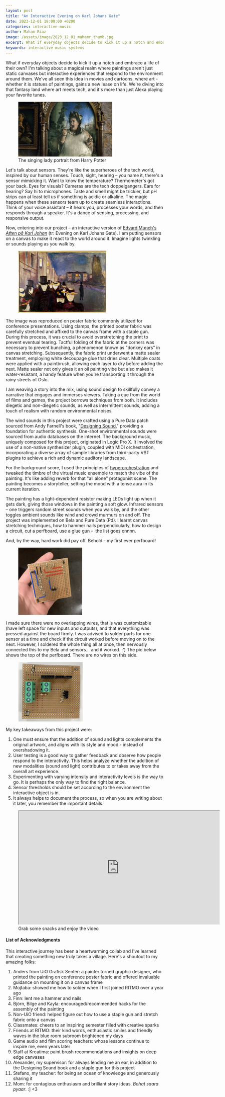 ```yaml
---
layout: post
title: "An Interactive Evening on Karl Johans Gate"
date: 2023-12-01 18:00:00 +0200
categories: interactive-music
author: Maham Riaz
image: /assets/image/2023_12_01_mahamr_thumb.jpg
excerpt: What if everyday objects decide to kick it up a notch and embrace a life of their own?
keywords: interactive music systems
---
```


What if everyday objects decide to kick it up a notch and embrace a life of their own? I'm talking about a magical realm where paintings aren't just static canvases but interactive experiences that respond to the environment around them. We've all seen this idea in movies and cartoons, where art - whether it is statues of paintings, gains a new lease on life. We're diving into that fantasy land where art meets tech, and it's more than just Alexa playing your favorite tunes.

<figure style="float: none">
   <img src="/assets/image/2023_12_01_mahamr_hp.jpg" width="300" height="174" />
   <figcaption>The singing lady portrait from Harry Potter</figcaption>
</figure>

Let's talk about sensors. They're like the superheroes of the tech world, inspired by our human senses. Touch, sight, hearing – you name it, there's a sensor mimicking it. Want to know the temperature? Thermometer's got your back. Eyes for visuals? Cameras are the tech doppelgangers. Ears for hearing? Say hi to microphones. Taste and smell might be trickier, but pH strips can at least tell us if something is acidic or alkaline. The magic happens when these sensors team up to create seamless interactions. Think of your voice assistant – it hears you, processes your words, and then responds through a speaker. It's a dance of sensing, processing, and responsive output.

Now, entering into our project – an interactive version of <a href="https://www.artchive.com/artwork/evening-on-karl-johan-1892-by-edvard-munch/">Edvard Munch's <em>Aften på Karl Johan</em></a> (tr: Evening on Karl Johans Gate). I am putting sensors on a canvas to make it react to the world around it. Imagine lights twinkling or sounds playing as you walk by.

<figure style="float: none">
   <img src="/assets/image/2023_12_01_mahamr_default.jpg" alt="" width="281" height="197" />
</figure>

The image was reproduced on poster fabric commonly utilized for conference presentations. Using clamps, the printed poster fabric was carefully stretched and affixed to the canvas frame with a staple gun. During this process, it was crucial to avoid overstretching the print to prevent eventual tearing. Tactful folding of the fabric at the corners was necessary to prevent bunching, a phenomenon known as "donkey ears" in canvas stretching. Subsequently, the fabric print underwent a matte sealer treatment, employing white decoupage glue that dries clear. Multiple coats were applied with a paintbrush, allowing each layer to dry before adding the next. Matte sealer not only gives it an oil painting vibe but also makes it water-resistant, a handy feature when you're transporting it through the rainy streets of Oslo.

I am weaving a story into the mix, using sound design to skillfully convey a narrative that engages and immerses viewers. Taking a cue from the world of films and games, the project borrows techniques from both. It includes diegetic and non-diegetic sounds, as well as intermittent sounds, adding a touch of realism with random environmental noises.

The wind sounds in this project were crafted using a Pure Data patch sourced from Andy Farnell's book, "<a href="https://mitpress.mit.edu/9780262014410/designing-sound/">Designing Sound</a>," providing a foundation for authentic synthesis. One-shot environmental sounds were sourced from audio databases on the internet. The background music, uniquely composed for this project, originated in Logic Pro X. It involved the use of a non-native synthesizer plugin, coupled with MIDI orchestration, incorporating a diverse array of sample libraries from third-party VST plugins to achieve a rich and dynamic auditory landscape.

For the background score, I used the principles of <a href="https://link.springer.com/chapter/10.1057/978-1-137-51680-0_5">hyperorchestration</a> and tweaked the timbre of the virtual music ensemble to match the vibe of the painting. It's like adding reverb for that "all alone" protagonist scene. The painting becomes a storyteller, setting the mood with a tense aura in its current iteration.

The painting has a light-dependent resistor making LEDs light up when it gets dark, giving those windows in the painting a soft glow. Infrared sensors – one triggers random street sounds when you walk by, and the other toggles ambient sounds like wind and crowd murmurs on and off. The project was implemented on Bela and Pure Data (Pd). I learnt canvas stretching techniques, how to hammer nails perpendicularly, how to design a circuit, cut a perfboard, use a glue gun -&nbsp; the list goes onnnn.

And, by the way, hard work did pay off. Behold - my first ever perfboard!

<figure style="float: none">
   <img src="/assets/image/2023_12_01_mahamr_download.jpg" alt="" width="204" height="214" />
</figure>

I made sure there were no overlapping wires, that is was customizable (have left space for new inputs and outputs), and that everything was pressed against the board firmly. I was advised to solder parts for one sensor at a time and check if the circuit worked before moving on to the next. However, I soldered the whole thing all at once, then nervously connected this to my Bela and sensors... and it worked. :') The pic below shows the top of the perfboard. There are no wires on this side.

<figure style="float: none">
   <img src="/assets/image/2023_12_01_mahamr_picture.png" alt="" width="206" height="189" />
</figure>

My key takeaways from this project were:
1. One must ensure that the addition of sound and lights complements the original artwork, and aligns with its style and mood - instead of overshadowing it.
2. User testing is a good way to gather feedback and observe how people respond to the interactivity. This helps analyze whether the addition of new modalities (sound and light) contributes to or takes away from the overall art experience.
3. Experimenting with varying intensity and interactivity levels is the way to go. It is perhaps the only way to find the right balance.
4. Sensor thresholds should be set according to the environment the interactive object is in.
5. It always helps to document the process, so when you are writing about it later, you remember the important details.</div>

<figure style="float: none">
  <iframe height=360 width=640 src="https://drive.google.com/file/d/1uTKOImIg3yammocK1b7zguyYGEWqvGDt/preview"></iframe>
  <figcaption>Grab some snacks and enjoy the video</figcaption>
</figure>

#### List of Acknowledgments
This interactive journey has been a heartwarming collab and I've learned that creating something new truly takes a village. Here's a shoutout to my amazing folks:
1. Anders from UiO Grafisk Senter: a painter turned graphic designer, who printed the painting on conference poster fabric and offered invaluable guidance on mounting it on a canvas frame
2. Mojtaba: showed me how to solder when I first joined RITMO over a year ago
3. Finn: lent me a hammer and nails
4. Björn, Bilge and Kayla: encouraged/recommended hacks for the assembly of the painting
5. Non-UiO friend: helped figure out how to use a staple gun and stretch fabric onto a canvas
6. Classmates: cheers to an inspiring semester filled with creative sparks
7. Friends at RITMO: their kind words, enthusiastic smiles and friendly waves in the blue room subroom brightened my days
8. Game audio and film scoring teachers: whose lessons continue to inspire me, even years later
9. Staff at Kreatima: paint brush recommendations and insights on deep edge canvases
10. Alexander, my supervisor: for always lending me an ear, in addition to the Designing Sound book and a staple gun for this project
11. Stefano, my teacher: for being an ocean of knowledge and generously sharing it
12. Mom: for contagious enthusiasm and brilliant story ideas. <em>Bohat saara pyaar</em>. :] &lt;3
